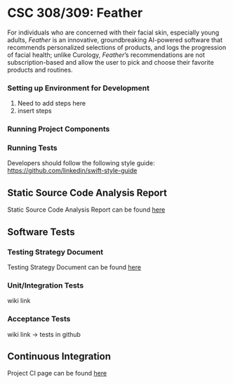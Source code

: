 # CSC 308/309: Feather
For individuals who are concerned with their facial skin, especially young adults, _Feather_ is an innovative, groundbreaking AI-powered software that recommends personalized selections of products, and logs the progression of facial health; unlike Curology, _Feather_’s recommendations are not subscription-based and allow the user to pick and choose their favorite products and routines.
### Setting up Environment for Development
1. Need to add steps here
2. insert steps

### Running Project Components

### Running Tests

Developers should follow the following style guide:
https://github.com/linkedin/swift-style-guide

## Static Source Code Analysis Report
Static Source Code Analysis Report can be found [here](https://github.com/mmachiya/feather/wiki/Static-Source-Code-Analysis-Report)
## Software Tests
### Testing Strategy Document
Testing Strategy Document can be found [here](https://github.com/mmachiya/feather/wiki/Testing-Strategy-Document)
### Unit/Integration Tests
wiki link
### Acceptance Tests
wiki link -> tests in github
## Continuous Integration
Project CI page can be found [here](https://travis-ci.org/mmachiya/feather)

